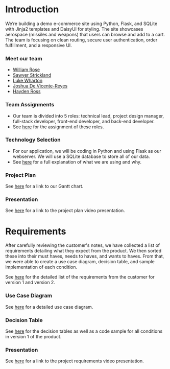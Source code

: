 # Introduction
We’re building a demo e-commerce site using Python, Flask, and SQLite with Jinja2 templates and DaisyUI for styling. The site showcases aerospace (missiles and weapons) that users can browse and add to a cart. The team is focusing on clean routing, secure user authentication, order fulfillment, and a responsive UI.

### Meet our team
- [William Rose](./project-plan/resumes/william_rose.md)
- [Sawyer Strickland](./project-plan/resumes/sawyer_strickland.md)
- [Luke Wharton](./project-plan/resumes/luke_wharton.md)
- [Joshua De Vicente-Reyes](./project-plan/resumes/joshua_de_vicente.md)
- [Hayden Ross](./project-plan/resumes/hayden_ross.md)

### Team Assignments
- Our team is divided into 5 roles: technical lead, project design manager, full-stack developer, front-end developer, and back-end developer.
- See [here](./project-plan/team-assignments/README.md) for the assignment of these roles.

### Technology Selection
- For our application, we will be coding in Python and using Flask as our webserver. We will use a SQLite database to store all of our data.
- See [here](./project-plan/technology-selection/README.md) for a full explanation of what we are using and why.

### Project Plan
See [here](./project-plan/README.md) for a link to our Gantt chart.

### Presentation
See [here](https://www.loom.com/share/035f44b930794de89abcdb2d31284970?sid=5c003c39-bdb2-42ed-9245-5ad2640307f7) for a link to the project plan video presentation.

# Requirements
After carefully reviewing the customer's notes, we have collected a list of requirements detailing what they expect from the product. We then sorted these into their must haves, needs to haves, and wants to haves. From that, we were able to create a use case diagram, decision table, and sample implementation of each condition.

See [here](./requirements/README.md) for the detailed list of the requirements from the customer for version 1 and version 2.

### Use Case Diagram
See [here](./requirements/use-case.md) for a detailed use case diagram.

### Decision Table
See [here](./requirements/decision-table.md) for the decision tables as well as a code sample for all conditions in version 1 of the product.

### Presentation
See [here](https://www.loom.com/share/367c25877ac74d68a796d195728a936c?sid=6fb6a133-b34c-4614-a82c-0ea652e263d0) for a link to the project requirements video presentation.
